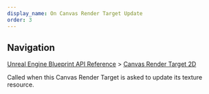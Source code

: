 ```yaml
---
display_name: On Canvas Render Target Update
order: 3
---
```

## Navigation

[Unreal Engine Blueprint API Reference](https://dev.epicgames.com/documentation/en-us/unreal-engine/BlueprintAPI) > [Canvas Render Target 2D](https://dev.epicgames.com/documentation/en-us/unreal-engine/BlueprintAPI/CanvasRenderTarget2D)

Called when this Canvas Render Target is asked to update its texture resource.
